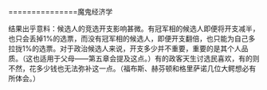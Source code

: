 ===============魔鬼经济学

结果出乎意料：候选人的竞选开支影响甚微。有冠军相的候选人即便将开支减半，也只会丢掉1%的选票，而没有冠军相的候选人，即便开支翻倍，也只能为自己多拉拢1%的选票。对于政治候选人来说，开支多少并不重要，重要的是其个人品质。（这也适用于父母——第五章会提及这点。）有的政客天生讨选民喜欢，有的则不然，花多少钱也无法弥补这一点。（福布斯、赫芬顿和格里萨诺几位大鳄想必有所体会。）
